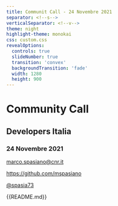 ```yaml
---
title: Communit Call - 24 Novembre 2021
separator: <!--s-->
verticalSeparator: <!--v-->
theme: night
highlight-theme: monokai
css: custom.css
revealOptions:
  controls: true
  slideNumber: true
  transition: 'convex'
  backgroundTransition: 'fade'
  width: 1280
  height: 900
---
```


# Community Call
## Developers Italia 
### 24 Novembre 2021
marco.spasiano@cnr.it 

https://github.com/mspasiano 

[@spasia73](https://twitter.com/spasia73)

{{README.md}}
